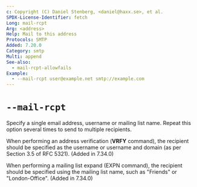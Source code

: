 ```yaml
---
c: Copyright (C) Daniel Stenberg, <daniel@haxx.se>, et al.
SPDX-License-Identifier: fetch
Long: mail-rcpt
Arg: <address>
Help: Mail to this address
Protocols: SMTP
Added: 7.20.0
Category: smtp
Multi: append
See-also:
  - mail-rcpt-allowfails
Example:
  - --mail-rcpt user@example.net smtp://example.com
---
```


# `--mail-rcpt`

Specify a single email address, username or mailing list name. Repeat this
option several times to send to multiple recipients.

When performing an address verification (**VRFY** command), the recipient
should be specified as the username or username and domain (as per Section 3.5
of RFC 5321). (Added in 7.34.0)

When performing a mailing list expand (EXPN command), the recipient should be
specified using the mailing list name, such as "Friends" or "London-Office".
(Added in 7.34.0)
